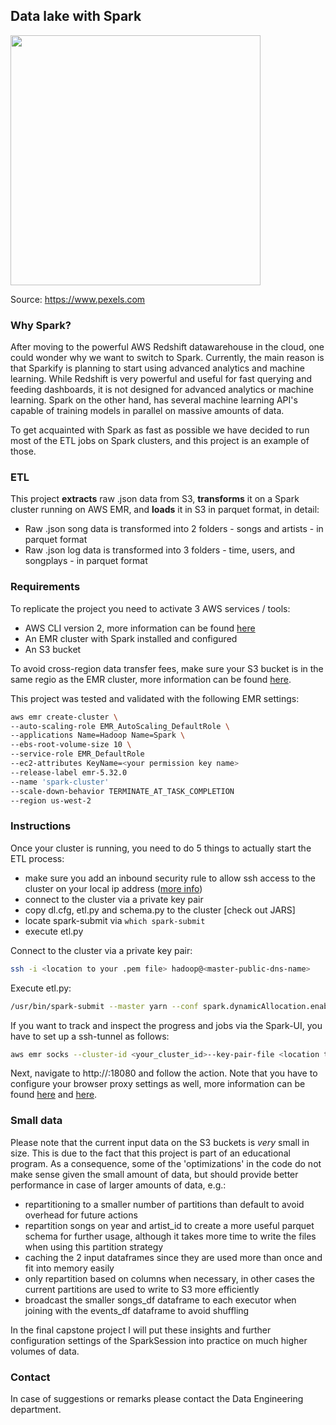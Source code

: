 ## Data lake with Spark

<img src="https://images.pexels.com/photos/4432160/pexels-photo-4432160.jpeg?auto=compress&cs=tinysrgb&dpr=2&h=650&w=940" height="400">

Source: https://www.pexels.com

### Why Spark?

After moving to the powerful AWS Redshift datawarehouse in the cloud, one could wonder why we want to switch to Spark. 
Currently, the main reason is that Sparkify is planning to start using advanced analytics and machine learning. While
Redshift is very powerful and useful for fast querying and feeding dashboards, it is not designed for advanced analytics
or machine learning. Spark on the other hand, has several machine learning API's capable of training models in parallel
on massive amounts of data.

To get acquainted with Spark as fast as possible we have decided to run most of the ETL jobs on Spark clusters, and this
project is an example of those.

### ETL

This project **extracts** raw .json data from S3, **transforms** it on a Spark cluster running on AWS EMR, and **loads**
it in S3 in parquet format, in detail:

- Raw .json song data is transformed into 2 folders - songs and artists - in parquet format
- Raw .json log data is transformed into 3 folders - time, users, and songplays - in parquet format

### Requirements

To replicate the project you need to activate 3 AWS services / tools:
- AWS CLI version 2, more information can be found [here](https://docs.aws.amazon.com/cli/latest/userguide/install-cliv2.html)
- An EMR cluster with Spark installed and configured
- An S3 bucket

To avoid cross-region data transfer fees, make sure your S3 bucket is in the same regio as the EMR cluster, more 
information can be found [here](https://docs.aws.amazon.com/emr/latest/ManagementGuide/emr-plan-region.html).

This project was tested and validated with the following EMR settings:

```bash
aws emr create-cluster \
--auto-scaling-role EMR_AutoScaling_DefaultRole \
--applications Name=Hadoop Name=Spark \
--ebs-root-volume-size 10 \
--service-role EMR_DefaultRole
--ec2-attributes KeyName=<your permission key name>
--release-label emr-5.32.0
--name 'spark-cluster' 
--scale-down-behavior TERMINATE_AT_TASK_COMPLETION 
--region us-west-2
```

### Instructions

Once your cluster is running, you need to do 5 things to actually start the ETL process:
- make sure you add an inbound security rule to allow ssh access to the cluster on your local ip address ([more info](https://docs.aws.amazon.com/emr/latest/ManagementGuide/emr-connect-master-node-ssh.html))
- connect to the cluster via a private key pair
- copy dl.cfg, etl.py and schema.py to the cluster [check out JARS]
- locate spark-submit via ```which spark-submit``` 
- execute etl.py

Connect to the cluster via a private key pair:

```bash
ssh -i <location to your .pem file> hadoop@<master-public-dns-name>
```

Execute etl.py:

```bash
/usr/bin/spark-submit --master yarn --conf spark.dynamicAllocation.enabled=true etl.py
```

If you want to track and inspect the progress and jobs via the Spark-UI, you have to set up a ssh-tunnel as follows:

```bash
aws emr socks --cluster-id <your_cluster_id>--key-pair-file <location to your .pem file>
```

Next, navigate to http://<master-public-dns-name>:18080 and follow the action. Note that you have to configure your
browser proxy settings as well, more information can be found [here](https://docs.aws.amazon.com/emr/latest/ManagementGuide/emr-ssh-tunnel.html)
and [here](https://docs.aws.amazon.com/emr/latest/ManagementGuide/emr-connect-master-node-proxy.html).

### Small data

Please note that the current input data on the S3 buckets is *very* small in size. This is due to the fact that this
project is part of an educational program. As a consequence, some of the 'optimizations' in the code do not make sense
given the small amount of data, but should provide better performance in case of larger amounts of data, e.g.:

- repartitioning to a smaller number of partitions than default to avoid overhead for future actions
- repartition songs on year and artist_id to create a more useful parquet schema for further usage, although it takes
more time to write the files when using this partition strategy
- caching the 2 input dataframes since they are used more than once and fit into memory easily
- only repartition based on columns when necessary, in other cases the current partitions are used to write to S3
more efficiently
- broadcast the smaller songs_df dataframe to each executor when joining with the events_df dataframe to avoid shuffling

In the final capstone project I will put these insights and further configuration settings of the SparkSession into
practice on much higher volumes of data.

### Contact

In case of suggestions or remarks please contact the Data Engineering department.